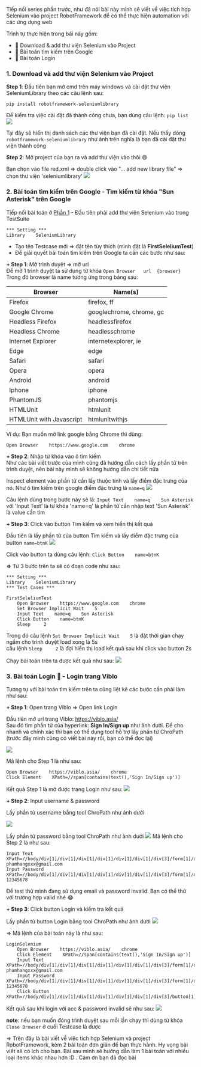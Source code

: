 Tiếp nối series phần trước, như đã nói bài này mình sẽ viết về việc tích hợp Selenium vào project RobotFramework để có thể thực hiện automation với các ứng dụng web

Trình tự thực hiện trong bài này gồm:
- :flipper: Download & add thư viện Selenium vào Project 
- :green_salad: Bài toán tìm kiếm trên Google 
- :blossom: Bài toán Login 

### 1. Download và add thư viện Selenium vào Project 

**Step 1**: Đầu tiên bạn mở cmd trên máy windows và cài đặt thư viện SeleniumLibrary theo các câu lệnh sau:

`pip install robotframework-seleniumlibrary`

Để kiểm tra việc cài đặt đã thành công chưa, bạn dùng câu lệnh: `pip list`
![](https://images.viblo.asia/f845c2f5-9c7d-411b-a3e2-e366dc5734e9.png)

Tại đây sẽ hiển thị danh sách các thư viện bạn đã cài đặt. Nếu thấy dòng `robotframework-seleniumlibrary` như ảnh trên nghĩa là bạn đã cài đặt thư viện thành công

**Step 2**: Mở project của bạn ra và add thư viện vào thôi :smile: 

Bạn chọn vào file red.xml => double click vào "... add new library file" => chọn thư viện 'seleniumlibrary'
![](https://images.viblo.asia/01d28082-8246-48aa-a94d-8eba2f9ecfb7.png)

### 2. Bài toán tìm kiếm trên Google - Tìm kiếm từ khóa "Sun Asterisk" trên Google    

   Tiếp nối bài toán ở [Phần 1](https://viblo.asia/p/automation-test-voi-robotframework-su-dung-eclipse-phan-1-cau-hinh-va-cai-dat-3P0lPDavlox)
    - Đầu tiên phải add thư viện Selenium vào trong TestSuite
    
```
*** Setting ***
Library    SeleniumLibrary  
```

- Tạo tên Testcase mới => đặt tên tùy thích (mình đặt là **FirstSeleliumTest**) 
- Để giải quyết bài toán tìm kiếm trên Google ta cần các bước như sau:

**+ Step 1**: Mở trình duyệt => mở url     
                Để mở 1 trình duyệt ta sử dụng từ khóa `Open Browser   url  {browser}`    
                Trong đó browser là name tương ứng trong bảng sau:
   
| Browser | Name(s)|
| -------- | -------- | 
| Firefox     | firefox, ff      | 
| Google Chrome | googlechrome, chrome, gc  | 
| Headless Firefox | headlessfirefox  | 
| Headless Chrome | headlesschrome  | 
| Internet Explorer  | internetexplorer, ie  | 
| Edge | edge | 
| Safari | safari | 
| Opera | opera | 
| Android | android | 
| Iphone | iphone | 
| PhantomJS | phantomjs | 
| HTMLUnit | htmlunit |
| HTMLUnit with Javascript | htmlunitwithjs |

Ví dụ: Bạn muốn mở link google bằng Chrome thì dùng:

`Open Browser    https://www.google.com    chrome`
  
**+ Step 2**: Nhập từ khóa vào ô tìm kiếm    
                Như các bài viết trước của mình cũng đã hướng dẫn cách lấy phần tử trên trình duyệt, nên bài này mình sẽ không hướng dẫn chi tiết nữa   
                
   Inspect element vào phần tử cần lấy thuộc tính và lấy điểm đặc trưng của nó. Như ô tìm kiếm trên google điểm đặc trưng là `name=q`
                ![](https://images.viblo.asia/6c0ba6f3-b3de-4dbf-a80a-fb164789480a.png)
               
  Câu lệnh dùng trong bước này sẽ là: `Input Text    name=q    Sun Asterisk` 
                  với 'Input Text' là từ khóa 
                        'name=q' là phần tử cần nhập text
                        'Sun Asterisk' là value cần tìm
                        
**+ Step 3**: Click vào button Tìm kiếm và xem hiển thị kết quả

   Đầu tiên là lấy phần tử của button Tìm kiếm và lấy điểm đặc trưng của button `name=btnK`
                   ![](https://images.viblo.asia/efd10c4b-4841-4f9e-a0c3-495a4e6e0a24.png)
                   
  Click vào button ta dùng câu lệnh: `Click Button    name=btnK`


**=>** Từ 3 bước trên ta sẽ có đoạn code như sau:
```
*** Setting ***
Library    SeleniumLibrary    
*** Test Cases ***

FirstSeleliumTest
    Open Browser    https://www.google.com    chrome
    Set Browser Implicit Wait    5
    Input Text    name=q    Sun Asterisk  
    Click Button    name=btnK 
    Sleep     2   
```

Trong đó câu lệnh `Set Browser Implicit Wait    5` là đặt thời gian chạy ngầm cho trình duyệt load xong là 5s      
                câu lệnh `Sleep     2` là đợi hiển thị load kết quả sau khi click vào button 2s
  
  
  Chạy bài toán trên ta được kết quả như sau:
  ![](https://images.viblo.asia/3e43c8ea-19ac-429f-93dc-ad16a49a88b6.gif)


### 3. Bài toán Login :blossom: - Login trang Viblo

Tương tự với bài toán tìm kiếm trên ta cũng liệt kê các bước cần phải làm như sau:

**+ Step 1**: Open trang Viblo => Open link Login

  Đầu tiên mở url trang Viblo: https://viblo.asia/    
      Sau đó tìm phần tử của hyperlink:   **Sign In/Sign up** như ảnh dưới. Để cho nhanh và chính xác thì bạn có thể dụng tool hỗ trợ lấy phần tử ChroPath (trước đây mình cũng có viết bài này rồi, bạn có thể đọc lại)
     
![](https://images.viblo.asia/8608bfe3-1da2-4ae6-8c69-18c0503e51eb.png)

Mã lệnh cho Step 1 là như sau: 
```
Open Browser    https://viblo.asia/    chrome
Click Element    XPath=//span[contains(text(),'Sign In/Sign up')] 
```
Kết quả Step 1 là mở được trang Login như sau:
![](https://images.viblo.asia/44b366a4-f6b4-4b5a-986f-fd60906337a4.gif)

**+ Step 2**: Input username & password

Lấy phần tử username bằng tool ChroPath như ảnh dưới
               
               
 ![](https://images.viblo.asia/e305c8bd-2095-4cb3-b4dd-4dd06912f033.png)
               
Lấy phần tử password bằng tool ChroPath như ảnh dưới
![](https://images.viblo.asia/1b54dc6a-9c2f-4d5f-ab13-487699e8eed2.png)
Mã lệnh cho Step 2 là như sau:
```
Input Text    XPath=//body/div[1]/div[1]/div[1]/div[1]/div[1]/div[1]/div[3]/form[1]/div[1]/div[1]/div[1]/input[1]    phamhangxxx@gmail.com
Input Password    XPath=//body/div[1]/div[1]/div[1]/div[1]/div[1]/div[1]/div[3]/form[1]/div[2]/div[1]/div[1]/input[1]    12345678
```

Để test thử mình đang sử dụng email và password invalid. Bạn có thể thử với trường hợp valid nhé 😂

**+ Step 3**: Click button Login và kiểm tra kết quả

 Lấy phần tử button Login bằng tool ChroPath như ảnh dưới
              ![](https://images.viblo.asia/d70c65e7-e93a-41a5-8058-fd0176694cec.png)

=> Mã lệnh của bài toán này là như sau:
```
LoginSelenium
    Open Browser    https://viblo.asia/    chrome
    Click Element    XPath=//span[contains(text(),'Sign In/Sign up')]    
    Input Text    XPath=//body/div[1]/div[1]/div[1]/div[1]/div[1]/div[1]/div[3]/form[1]/div[1]/div[1]/div[1]/input[1]    phamhangxxx@gmail.com
    Input Password    XPath=//body/div[1]/div[1]/div[1]/div[1]/div[1]/div[1]/div[3]/form[1]/div[2]/div[1]/div[1]/input[1]    12345678
    Click Button    XPath=//body/div[1]/div[1]/div[1]/div[1]/div[1]/div[1]/div[3]/button[1]   
```
Kết quả sau khi login với acc & password invalid sẽ như sau:
![](https://images.viblo.asia/6f0edd41-407a-402f-848f-6c59761c0d05.gif)

**note**: nếu bạn muốn đóng trình duyệt sau mỗi lần chạy thì dùng từ khóa  `Close Browser` ở cuối Testcase là được

=> Trên đây là bài viết về việc tích hợp Selenium và project RobotFramework, kèm 2 bài toán đơn giản  để bạn thực hành. Hy vọng bài viết sẽ có ích cho bạn. Bài sau mình sẽ hướng dẫn làm 1 bài toán với nhiều loại items khác nhau hơn :D . Cảm ơn bạn đã đọc bài